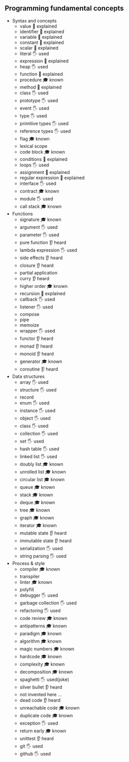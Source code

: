 ## Programming fundamental concepts

- Syntax and concepts
  - value 🙋 explained
  - identifier 🙋 explained
  - variable 🙋 explained
  - constant 🙋 explained
  - scalar 🙋 explained
  - literal 🖐️ used
  - expression 🙋 explained
  - heap 🖐️ used
  - function 🙋 explained
  - procedure 🎓 known
  - method 🙋 explained
  - class 🖐️ used
  - prototype 🖐️ used
  - event 🖐️ used
  - type 🖐️ used
  - primitive types 🖐️ used
  - reference types 🖐️ used
  - flag 🎓 known
  - lexical scope
  - code block 🎓 known
  - conditions 🙋 explained
  - loops 🖐️ used
  - assignment 🙋 explained
  - regular expression 🙋 explained
  - interface 🖐️ used
  - contract 🎓 known
  - module 🖐️ used
  - call stack 🎓 known
- Functions
  - signature 🎓 known
  - argument 🖐️ used
  - parameter 🖐️ used
  - pure function 👂 heard
  - lambda expression 🖐️ used
  - side effects 👂 heard
  - closure 👂 heard
  - partial application
  - curry 👂 heard
  - higher order 🎓 known
  - recursion 🙋 explained
  - callback 🖐️ used
  - listener 🖐️ used
  - compose
  - pipe
  - memoize
  - wrapper 🖐️ used
  - functor 👂 heard
  - monad 👂 heard
  - monoid 👂 heard
  - generator 🎓 known
  - coroutine 👂 heard
- Data structures
  - array 🖐️ used
  - structure 🖐️ used
  - record 
  - enum 🖐️ used
  - instance 🖐️ used
  - object 🖐️ used
  - class 🖐️ used
  - collection 🖐️ used
  - set 🖐️ used
  - hash table 🖐️ used
  - linked list 🖐️ used
  - doubly list 🎓 known
  - unrolled list 🎓 known
  - circular list 🎓 known
  - queue 🎓 known
  - stack 🎓 known
  - deque 🎓 known
  - tree 🎓 known
  - graph 🎓 known
  - iterator 🎓 known
  - mutable state 👂 heard
  - immutable state 👂 heard
  - serialization 🖐️ used
  - string parsing 🖐️ used
- Process & style
  - compiler 🎓 known
  - transpiler
  - linter 🎓 known
  - polyfill
  - debugger 🖐️ used
  - garbage collection 🖐️ used
  - refactoring 🖐️ used
  - code review 🎓 known
  - antipatterns 🎓 known
  - paradigm 🎓 known
  - algorithm 🎓 known
  - magic numbers 🎓 known
  - hardcode 🎓 known
  - complexity 🎓 known
  - decomposition 🎓 known
  - spaghetti 🖐️ used(joke)
  - silver bullet 👂 heard
  - not invented here ...
  - dead code 👂 heard
  - unreachable code 🎓 known
  - duplicate code 🎓 known
  - exception 🖐️ used
  - return early 🎓 known
  - unittest 👂 heard
  - git 🖐️ used
  - github 🖐️ used
